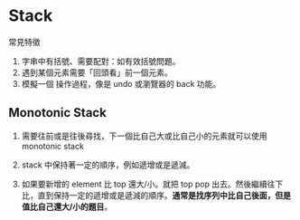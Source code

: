 # Stack

常見特徵

1. 字串中有括號、需要配對：如有效括號問題。
2. 遇到某個元素需要「回頭看」前一個元素。
3. 模擬一個 操作過程，像是 undo 或瀏覽器的 back 功能。

## Monotonic Stack

1. 需要往前或是往後尋找，下一個比自己大或比自己小的元素就可以使用 monotonic stack

2. stack 中保持著一定的順序，例如遞增或是遞減。

3. 如果要新增的 element 比 top 還大/小。就把 top pop 出去。然後繼續往下比，直到保持一定的遞增或是遞減的順序。**通常是找序列中比自己後面，但是值比自己還大/小的題目**。

###
